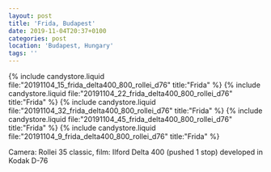 ```yaml
---
layout: post
title: 'Frida, Budapest'
date: 2019-11-04T20:37+0100
categories: post
location: 'Budapest, Hungary'
tags: ''
---
```


{% include candystore.liquid file:"20191104_15_frida_delta400_800_rollei_d76" title:"Frida" %}
{% include candystore.liquid file:"20191104_22_frida_delta400_800_rollei_d76" title:"Frida" %}
{% include candystore.liquid file:"20191104_32_frida_delta400_800_rollei_d76" title:"Frida" %}
{% include candystore.liquid file:"20191104_45_frida_delta400_800_rollei_d76" title:"Frida" %}
{% include candystore.liquid file:"20191104_9_frida_delta400_800_rollei_d76" title:"Frida" %}

Camera: Rollei 35 classic, film: Ilford Delta 400 (pushed 1 stop) developed in Kodak D-76

